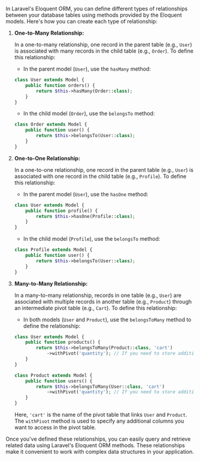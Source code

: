In Laravel's Eloquent ORM, you can define different types of relationships between your database tables using methods provided by the Eloquent models. Here's how you can create each type of relationship: 

1. **One-to-Many Relationship:**
   
   In a one-to-many relationship, one record in the parent table (e.g., `User`) is associated with many records in the child table (e.g., `Order`). To define this relationship:

   - In the parent model (`User`), use the `hasMany` method:

   ```php
   class User extends Model {
       public function orders() {
           return $this->hasMany(Order::class);
       }
   }
   ```

   - In the child model (`Order`), use the `belongsTo` method:

   ```php
   class Order extends Model {
       public function user() {
           return $this->belongsTo(User::class);
       }
   }
   ```

2. **One-to-One Relationship:**

   In a one-to-one relationship, one record in the parent table (e.g., `User`) is associated with one record in the child table (e.g., `Profile`). To define this relationship:

   - In the parent model (`User`), use the `hasOne` method:

   ```php
   class User extends Model {
       public function profile() {
           return $this->hasOne(Profile::class);
       }
   }
   ```

   - In the child model (`Profile`), use the `belongsTo` method:

   ```php
   class Profile extends Model {
       public function user() {
           return $this->belongsTo(User::class);
       }
   }
   ```

3. **Many-to-Many Relationship:**

   In a many-to-many relationship, records in one table (e.g., `User`) are associated with multiple records in another table (e.g., `Product`) through an intermediate pivot table (e.g., `Cart`). To define this relationship:

   - In both models (`User` and `Product`), use the `belongsToMany` method to define the relationship:

   ```php
   class User extends Model {
       public function products() {
           return $this->belongsToMany(Product::class, 'cart')
               ->withPivot('quantity'); // If you need to store additional data in the pivot table
       }
   }
   ```

   ```php
   class Product extends Model {
       public function users() {
           return $this->belongsToMany(User::class, 'cart')
               ->withPivot('quantity'); // If you need to store additional data in the pivot table
       }
   }
   ```

   Here, `'cart'` is the name of the pivot table that links `User` and `Product`. The `withPivot` method is used to specify any additional columns you want to access in the pivot table.

Once you've defined these relationships, you can easily query and retrieve related data using Laravel's Eloquent ORM methods. These relationships make it convenient to work with complex data structures in your application.
